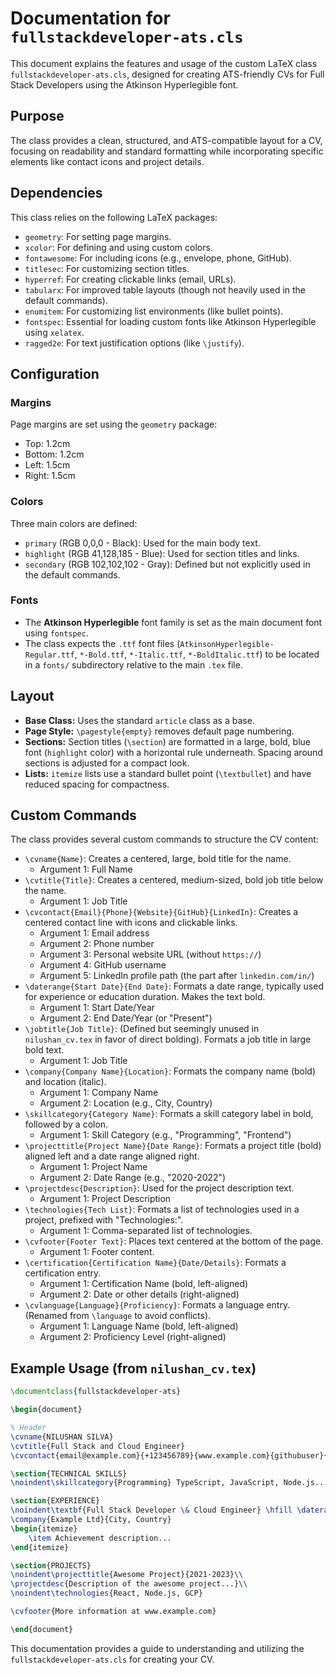 # Documentation for `fullstackdeveloper-ats.cls`

This document explains the features and usage of the custom LaTeX class `fullstackdeveloper-ats.cls`, designed for creating ATS-friendly CVs for Full Stack Developers using the Atkinson Hyperlegible font.

## Purpose

The class provides a clean, structured, and ATS-compatible layout for a CV, focusing on readability and standard formatting while incorporating specific elements like contact icons and project details.

## Dependencies

This class relies on the following LaTeX packages:

*   `geometry`: For setting page margins.
*   `xcolor`: For defining and using custom colors.
*   `fontawesome`: For including icons (e.g., envelope, phone, GitHub).
*   `titlesec`: For customizing section titles.
*   `hyperref`: For creating clickable links (email, URLs).
*   `tabularx`: For improved table layouts (though not heavily used in the default commands).
*   `enumitem`: For customizing list environments (like bullet points).
*   `fontspec`: Essential for loading custom fonts like Atkinson Hyperlegible using `xelatex`.
*   `ragged2e`: For text justification options (like `\justify`).

## Configuration

### Margins

Page margins are set using the `geometry` package:
*   Top: 1.2cm
*   Bottom: 1.2cm
*   Left: 1.5cm
*   Right: 1.5cm

### Colors

Three main colors are defined:
*   `primary` (RGB 0,0,0 - Black): Used for the main body text.
*   `highlight` (RGB 41,128,185 - Blue): Used for section titles and links.
*   `secondary` (RGB 102,102,102 - Gray): Defined but not explicitly used in the default commands.

### Fonts

*   The **Atkinson Hyperlegible** font family is set as the main document font using `fontspec`.
*   The class expects the `.ttf` font files (`AtkinsonHyperlegible-Regular.ttf`, `*-Bold.ttf`, `*-Italic.ttf`, `*-BoldItalic.ttf`) to be located in a `fonts/` subdirectory relative to the main `.tex` file.

## Layout

*   **Base Class:** Uses the standard `article` class as a base.
*   **Page Style:** `\pagestyle{empty}` removes default page numbering.
*   **Sections:** Section titles (`\section`) are formatted in a large, bold, blue font (`highlight` color) with a horizontal rule underneath. Spacing around sections is adjusted for a compact look.
*   **Lists:** `itemize` lists use a standard bullet point (`\textbullet`) and have reduced spacing for compactness.

## Custom Commands

The class provides several custom commands to structure the CV content:

*   `\cvname{Name}`: Creates a centered, large, bold title for the name.
    *   Argument 1: Full Name
*   `\cvtitle{Title}`: Creates a centered, medium-sized, bold job title below the name.
    *   Argument 1: Job Title
*   `\cvcontact{Email}{Phone}{Website}{GitHub}{LinkedIn}`: Creates a centered contact line with icons and clickable links.
    *   Argument 1: Email address
    *   Argument 2: Phone number
    *   Argument 3: Personal website URL (without `https://`)
    *   Argument 4: GitHub username
    *   Argument 5: LinkedIn profile path (the part after `linkedin.com/in/`)
*   `\daterange{Start Date}{End Date}`: Formats a date range, typically used for experience or education duration. Makes the text bold.
    *   Argument 1: Start Date/Year
    *   Argument 2: End Date/Year (or "Present")
*   `\jobtitle{Job Title}`: (Defined but seemingly unused in `nilushan_cv.tex` in favor of direct bolding). Formats a job title in large bold text.
    *   Argument 1: Job Title
*   `\company{Company Name}{Location}`: Formats the company name (bold) and location (italic).
    *   Argument 1: Company Name
    *   Argument 2: Location (e.g., City, Country)
*   `\skillcategory{Category Name}`: Formats a skill category label in bold, followed by a colon.
    *   Argument 1: Skill Category (e.g., "Programming", "Frontend")
*   `\projecttitle{Project Name}{Date Range}`: Formats a project title (bold) aligned left and a date range aligned right.
    *   Argument 1: Project Name
    *   Argument 2: Date Range (e.g., "2020-2022")
*   `\projectdesc{Description}`: Used for the project description text.
    *   Argument 1: Project Description
*   `\technologies{Tech List}`: Formats a list of technologies used in a project, prefixed with "Technologies:".
    *   Argument 1: Comma-separated list of technologies.
*   `\cvfooter{Footer Text}`: Places text centered at the bottom of the page.
    *   Argument 1: Footer content.
*   `\certification{Certification Name}{Date/Details}`: Formats a certification entry.
    *   Argument 1: Certification Name (bold, left-aligned)
    *   Argument 2: Date or other details (right-aligned)
*   `\cvlanguage{Language}{Proficiency}`: Formats a language entry. (Renamed from `\language` to avoid conflicts).
    *   Argument 1: Language Name (bold, left-aligned)
    *   Argument 2: Proficiency Level (right-aligned)

## Example Usage (from `nilushan_cv.tex`)

```latex
\documentclass{fullstackdeveloper-ats}

\begin{document}

% Header
\cvname{NILUSHAN SILVA}
\cvtitle{Full Stack and Cloud Engineer}
\cvcontact{email@example.com}{+123456789}{www.example.com}{githubuser}{linkedinuser}

\section{TECHNICAL SKILLS}
\noindent\skillcategory{Programming} TypeScript, JavaScript, Node.js...

\section{EXPERIENCE}
\noindent\textbf{Full Stack Developer \& Cloud Engineer} \hfill \daterange{October 2017}{Present}\\
\company{Example Ltd}{City, Country}
\begin{itemize}
    \item Achievement description...
\end{itemize}

\section{PROJECTS}
\noindent\projecttitle{Awesome Project}{2021-2023}\\
\projectdesc{Description of the awesome project...}\\
\noindent\technologies{React, Node.js, GCP}

\cvfooter{More information at www.example.com}

\end{document}
```

This documentation provides a guide to understanding and utilizing the `fullstackdeveloper-ats.cls` for creating your CV.